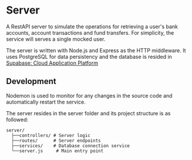 # Server

A RestAPI server to simulate the operations for retrieving a user's bank accounts, account transactions and fund transfers. For simplicity, the service will serves a single mocked user.

The server is written with Node.js and Express as the HTTP middleware. It uses PostgreSQL for data persistency and the database is resided in [Supabase: Cloud Application Platform](https://app.supabase.com)

## Development

Nodemon is used to monitor for any changes in the source code and automatically restart the service.

The server resides in the server folder and its project structure is as followed:

    server/
      ├──controllers/ # Server logic
      ├──routes/      # Server endpoints
      ├──services/    # Database connection service
      └──server.js     # Main entry point
